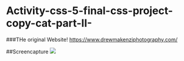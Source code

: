 # Activity-css-5-final-css-project-copy-cat-part-II-
###THe original Website!
https://www.drewmakenziphotography.com/

##Screencapture
![](/assets/images/website-screencapture.png)